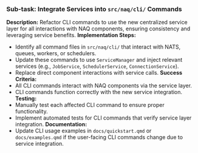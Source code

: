 ### Sub-task: Integrate Services into `src/naq/cli/` Commands
**Description:** Refactor CLI commands to use the new centralized service layer for all interactions with NAQ components, ensuring consistency and leveraging service benefits.
**Implementation Steps:**
- Identify all command files in `src/naq/cli/` that interact with NATS, queues, workers, or schedulers.
- Update these commands to use `ServiceManager` and inject relevant services (e.g., `JobService`, `SchedulerService`, `ConnectionService`).
- Replace direct component interactions with service calls.
**Success Criteria:**
- All CLI commands interact with NAQ components via the service layer.
- CLI commands function correctly with the new service integration.
**Testing:**
- Manually test each affected CLI command to ensure proper functionality.
- Implement automated tests for CLI commands that verify service layer integration.
**Documentation:**
- Update CLI usage examples in `docs/quickstart.qmd` or `docs/examples.qmd` if the user-facing CLI commands change due to service integration.